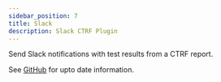 ```yaml
---
sidebar_position: 7
title: Slack
description: Slack CTRF Plugin
---
```


Send Slack notifications with test results from a CTRF report.

See [GitHub](https://github.com/ctrf-io/slack-ctrf) for upto date information.
